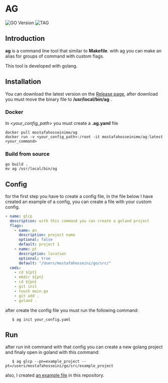# AG

![GO Version](https://img.shields.io/github/go-mod/go-version/afraprg/ag?style=for-the-badge) ![TAG](https://img.shields.io/github/v/tag/afraprg/ag?style=for-the-badge)

## Introduction

**ag** is a command line tool that similar to **Makefile**. with ag you can make an alias for groups of command with custom flags.

This tool is developed with golang.

## Installation

You can download the latest version on the [Release page](https://github.com/afraprg/ag/releases), after download you must move the binary file to **/usr/local/bin/ag** .

### Docker

In _<your_config_path>_ you must create a **.ag.yaml** file

    docker pull mostafahosseinime/ag
    docker run -v <your_config_path>:/root -it mostafahosseinime/ag:latest <your_command>

### Build from source

    go build .
    mv ag /usr/local/bin/ag

## Config
for the first step you have to create a config file, In the file below I have created an example of a config, you can create a file with your custom config.
```yaml
- name: glcp
  description: with this command you can create a goland project
  flags:
    - name: pn
      description: project name
      optional: false
      default: project 1
    - name: pt
      description: location
      optional: true
      default: "/Users/mostafahosseini/go/src/"
  cmds:
    - cd ${pt}
    - mkdir ${pn}
    - cd ${pn}
    - git init
    - touch main.go
    - git add .
    - goland .
```
after create the config file you must run the following command:

       $ ag init your_config.yaml

## Run

after run init command with that config you can create a new golang project and finaly open in goland with this command:

       $ ag glcp --pn=example_project --pt=/users/mostafahosseini/go/src/example_project

also, I created [an example file](https://github.com/afraprg/ag/blob/main/.docker/.ag.yaml "an example file") in this repository.



